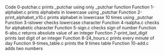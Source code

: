 Code 0-putchar.c prints _putchar using only _putchar function
Function 1-alphabet.c prints alphabets in lowercase using _putchar
Function 2-print_alphabet_x10.c prints alphabet in lowercase 10 times using _putchar
Function 3-islower checks lowercase character
Function 4-isalpha.c checks for alphabetic character
Function 5-sign.c checks sign of number
Function 6-abs.c returns absolute value of an integer
Function 7-print_last_digit prints last digit of an integer
Function 8-24_hours.c prints every minute of day
Function 9-times_table.c prints the 9 times table
Function 10-add.c adds two numbers
